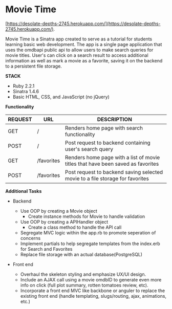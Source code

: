 # Movie Time

[https://desolate-depths-2745.herokuapp.com/](https://desolate-depths-2745.herokuapp.com/).


Movie Time is a Sinatra app created to serve as a tutorial for students learning basic web development. The app is a single page application that uses the omdbapi public api to allow users to make search queries for movie titles. User's can click on a search result to access additional information as well as mark a movie as a favorite, saving it on the backend to a persistent file storage. 

**STACK**
* Ruby 2.2.1
* Sinatra 1.4.6
* Basic HTML, CSS, and JavaScript (no jQuery)

**Functionality**

REQUEST | URL | DESCRIPTION
--- | --- | ---
GET | / | Renders home page with search functionality
POST | / | Post request to backend containing user's search query
GET | /favorites | Renders home page with a list of movie titles that have been saved as favorites
POST | /favorites | Post request to backend saving selected movie to a file storage for favorites

**Additional Tasks**
* Backend
	* Use OOP by creating a Movie object
		* Create instance methods for Movie to handle validation
	* Use OOP by creating a APIHandler object
		* Create a class method to handle the API call
	* Segregate MVC logic within the app.rb to promote seperation of concerns
	* Implement partials to help segregate templates from the index.erb for Search and Favorites
	* Replace file storage with an actual database(PostgreSQL)

* Front end
	* Overhaul the skeleton styling and emphasize UX/UI design. 
	* Include an AJAX call using a movie omdbID to generate even more info on click (full plot summary, rotten tomatoes review, etc).
	* Incorporate a front end MVC like backbone or anguler to replace the existing front end (handle templating, slugs/routing, ajax, animations, etc.)
